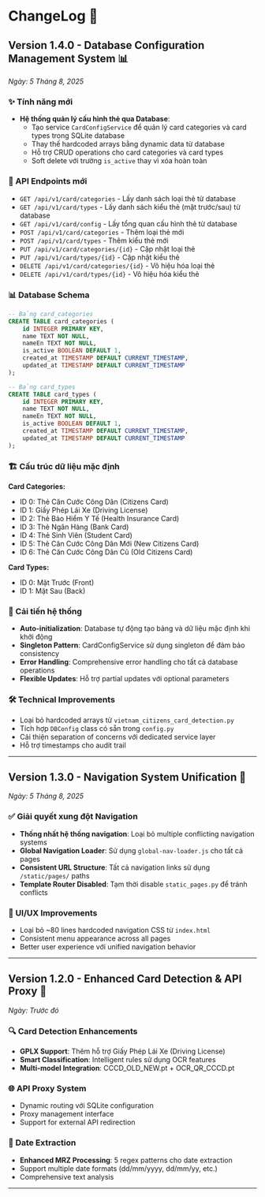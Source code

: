 # ChangeLog 🚀

## Version 1.4.0 - Database Configuration Management System 📊
*Ngày: 5 Tháng 8, 2025*

### ✨ Tính năng mới
- **Hệ thống quản lý cấu hình thẻ qua Database**: 
  - Tạo service `CardConfigService` để quản lý card categories và card types trong SQLite database
  - Thay thế hardcoded arrays bằng dynamic data từ database
  - Hỗ trợ CRUD operations cho card categories và card types
  - Soft delete với trường `is_active` thay vì xóa hoàn toàn

### 🔧 API Endpoints mới
- `GET /api/v1/card/categories` - Lấy danh sách loại thẻ từ database
- `GET /api/v1/card/types` - Lấy danh sách kiểu thẻ (mặt trước/sau) từ database
- `GET /api/v1/card/config` - Lấy tổng quan cấu hình thẻ từ database
- `POST /api/v1/card/categories` - Thêm loại thẻ mới
- `POST /api/v1/card/types` - Thêm kiểu thẻ mới
- `PUT /api/v1/card/categories/{id}` - Cập nhật loại thẻ
- `PUT /api/v1/card/types/{id}` - Cập nhật kiểu thẻ
- `DELETE /api/v1/card/categories/{id}` - Vô hiệu hóa loại thẻ
- `DELETE /api/v1/card/types/{id}` - Vô hiệu hóa kiểu thẻ

### 📊 Database Schema
```sql
-- Bảng card_categories
CREATE TABLE card_categories (
    id INTEGER PRIMARY KEY,
    name TEXT NOT NULL,
    nameEn TEXT NOT NULL,
    is_active BOOLEAN DEFAULT 1,
    created_at TIMESTAMP DEFAULT CURRENT_TIMESTAMP,
    updated_at TIMESTAMP DEFAULT CURRENT_TIMESTAMP
);

-- Bảng card_types  
CREATE TABLE card_types (
    id INTEGER PRIMARY KEY,
    name TEXT NOT NULL,
    nameEn TEXT NOT NULL,
    is_active BOOLEAN DEFAULT 1,
    created_at TIMESTAMP DEFAULT CURRENT_TIMESTAMP,
    updated_at TIMESTAMP DEFAULT CURRENT_TIMESTAMP
);
```

### 🏗️ Cấu trúc dữ liệu mặc định
**Card Categories:**
- ID 0: Thẻ Căn Cước Công Dân (Citizens Card)
- ID 1: Giấy Phép Lái Xe (Driving License)
- ID 2: Thẻ Bảo Hiểm Y Tế (Health Insurance Card)
- ID 3: Thẻ Ngân Hàng (Bank Card)
- ID 4: Thẻ Sinh Viên (Student Card)
- ID 5: Thẻ Căn Cước Công Dân Mới (New Citizens Card)
- ID 6: Thẻ Căn Cước Công Dân Cũ (Old Citizens Card)

**Card Types:**
- ID 0: Mặt Trước (Front)
- ID 1: Mặt Sau (Back)

### 🔄 Cải tiến hệ thống
- **Auto-initialization**: Database tự động tạo bảng và dữ liệu mặc định khi khởi động
- **Singleton Pattern**: CardConfigService sử dụng singleton để đảm bảo consistency
- **Error Handling**: Comprehensive error handling cho tất cả database operations
- **Flexible Updates**: Hỗ trợ partial updates với optional parameters

### 🛠️ Technical Improvements
- Loại bỏ hardcoded arrays từ `vietnam_citizens_card_detection.py`
- Tích hợp `DBConfig` class có sẵn trong `config.py`
- Cải thiện separation of concerns với dedicated service layer
- Hỗ trợ timestamps cho audit trail

---

## Version 1.3.0 - Navigation System Unification 🧭
*Ngày: 5 Tháng 8, 2025*

### ✅ Giải quyết xung đột Navigation
- **Thống nhất hệ thống navigation**: Loại bỏ multiple conflicting navigation systems
- **Global Navigation Loader**: Sử dụng `global-nav-loader.js` cho tất cả pages
- **Consistent URL Structure**: Tất cả navigation links sử dụng `/static/pages/` paths
- **Template Router Disabled**: Tạm thời disable `static_pages.py` để tránh conflicts

### 🎨 UI/UX Improvements  
- Loại bỏ ~80 lines hardcoded navigation CSS từ `index.html`
- Consistent menu appearance across all pages
- Better user experience với unified navigation behavior

---

## Version 1.2.0 - Enhanced Card Detection & API Proxy 🎯
*Ngày: Trước đó*

### 🔍 Card Detection Enhancements
- **GPLX Support**: Thêm hỗ trợ Giấy Phép Lái Xe (Driving License)
- **Smart Classification**: Intelligent rules sử dụng OCR features
- **Multi-model Integration**: CCCD_OLD_NEW.pt + OCR_QR_CCCD.pt

### 🌐 API Proxy System
- Dynamic routing với SQLite configuration
- Proxy management interface
- Support for external API redirection

### 📅 Date Extraction
- **Enhanced MRZ Processing**: 5 regex patterns cho date extraction
- Support multiple date formats (dd/mm/yyyy, dd/mm/yy, etc.)
- Comprehensive text analysis

---



